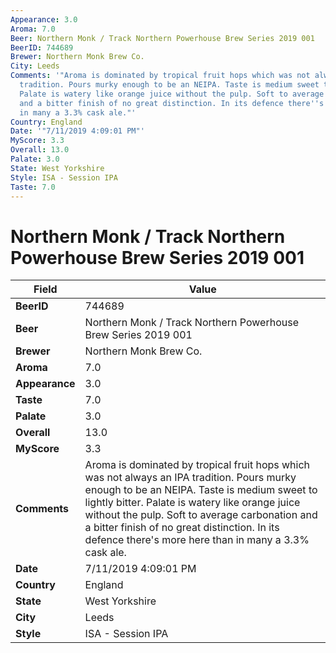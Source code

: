 ```yaml
---
Appearance: 3.0
Aroma: 7.0
Beer: Northern Monk / Track Northern Powerhouse Brew Series 2019 001
BeerID: 744689
Brewer: Northern Monk Brew Co.
City: Leeds
Comments: '"Aroma is dominated by tropical fruit hops which was not always an IPA
  tradition. Pours murky enough to be an NEIPA. Taste is medium sweet to lightly bitter.
  Palate is watery like orange juice without the pulp. Soft to average carbonation
  and a bitter finish of no great distinction. In its defence there''s more here than
  in many a 3.3% cask ale."'
Country: England
Date: '"7/11/2019 4:09:01 PM"'
MyScore: 3.3
Overall: 13.0
Palate: 3.0
State: West Yorkshire
Style: ISA - Session IPA
Taste: 7.0
---
```


# Northern Monk / Track Northern Powerhouse Brew Series 2019 001

| Field         | Value |
|---------------|-------|
| **BeerID** | 744689 |
| **Beer** | Northern Monk / Track Northern Powerhouse Brew Series 2019 001 |
| **Brewer** | Northern Monk Brew Co. |
| **Aroma** | 7.0 |
| **Appearance** | 3.0 |
| **Taste** | 7.0 |
| **Palate** | 3.0 |
| **Overall** | 13.0 |
| **MyScore** | 3.3 |
| **Comments** | Aroma is dominated by tropical fruit hops which was not always an IPA tradition. Pours murky enough to be an NEIPA. Taste is medium sweet to lightly bitter. Palate is watery like orange juice without the pulp. Soft to average carbonation and a bitter finish of no great distinction. In its defence there's more here than in many a 3.3% cask ale. |
| **Date** | 7/11/2019 4:09:01 PM |
| **Country** | England |
| **State** | West Yorkshire |
| **City** | Leeds |
| **Style** | ISA - Session IPA |

